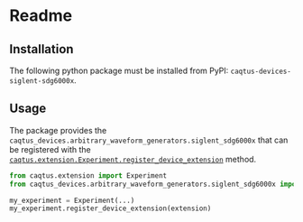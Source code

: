 Readme
======

Installation
------------

The following python package must be installed from PyPI: `caqtus-devices-siglent-sdg6000x`.

Usage
-----

The package provides the `caqtus_devices.arbitrary_waveform_generators.siglent_sdg6000x` that
can be registered with the 
[`caqtus.extension.Experiment.register_device_extension`](https://caqtus.readthedocs.io/en/latest/_autosummary/caqtus.extension.Experiment.html#caqtus.extension.Experiment.register_device_extension) 
method.

```python
from caqtus.extension import Experiment
from caqtus_devices.arbitrary_waveform_generators.siglent_sdg6000x import extension

my_experiment = Experiment(...)
my_experiment.register_device_extension(extension)
```